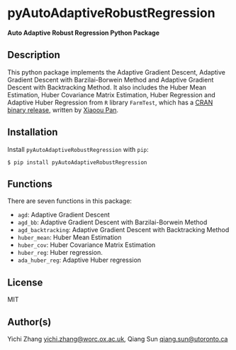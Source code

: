 # pyAutoAdaptiveRobustRegression

**Auto Adaptive Robust Regression Python Package**

## Description

This python package implements the Adaptive Gradient Descent, Adaptive Gradient Descent with Barzilai-Borwein Method and Adaptive Gradient Descent with Backtracking Method. It also includes the Huber Mean Estimation, Huber Covariance Matrix Estimation, Huber Regression and Adaptive Huber Regression from `R` library `FarmTest`, which has a [CRAN binary release](https://CRAN.R-project.org/package=FarmTest), written by [Xiaoou Pan](https://www.math.ucsd.edu/~xip024/).

## Installation

Install `pyAutoAdaptiveRobustRegression` with `pip`:

```
$ pip install pyAutoAdaptiveRobustRegression
```

## Functions

There are seven functions in this package: 

* `agd`: Adaptive Gradient Descent
* `agd_bb`: Adaptive Gradient Descent with Barzilai-Borwein Method
* `agd_backtracking`: Adaptive Gradient Descent with Backtracking Method
* `huber_mean`: Huber Mean Estimation
* `huber_cov`: Huber Covariance Matrix Estimation
* `huber_reg`: Huber regression.
* `ada_huber_reg`: Adaptive Huber regression

## License

MIT

## Author(s)

Yichi Zhang <yichi.zhang@worc.ox.ac.uk>, Qiang Sun <qiang.sun@utoronto.ca> 